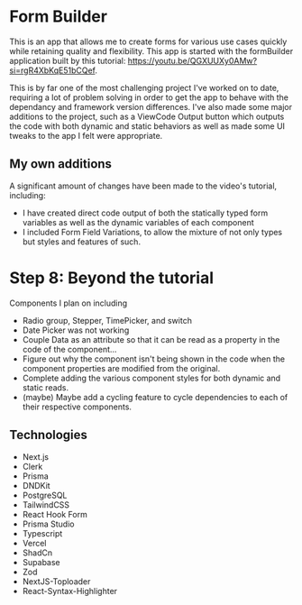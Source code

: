 # Form Builder

This is an app that allows me to create forms for various use cases quickly while retaining quality and flexibility.
This app is started with the formBuilder application built by this tutorial: https://youtu.be/QGXUUXy0AMw?si=rgR4XbKqE51bCQef.

This is by far one of the most challenging project I've worked on to date, requiring a lot of problem solving in order to get the app to behave with the dependancy and framework version differences. I've also made some major additions to the project, such as a ViewCode Output button which outputs the code with both dynamic and static behaviors as well as made some
UI tweaks to the app I felt were appropriate.

## My own additions

A significant amount of changes have been made to the video's tutorial, including:

-   I have created direct code output of both the statically typed form variables as well as the dynamic variables of each component
-   I included Form Field Variations, to allow the mixture of not only types but styles and features of such.

# Step 8: Beyond the tutorial

Components I plan on including

-   Radio group, Stepper, TimePicker, and switch
-   Date Picker was not working
-   Couple Data as an attribute so that it can be read as a property in the code of the component...
-   Figure out why the component isn't being shown in the code when the component properties are modified from the original.
-   Complete adding the various component styles for both dynamic and static reads.
-   (maybe) Maybe add a cycling feature to cycle dependencies to each of their respective components.

## Technologies

-   Next.js
-   Clerk
-   Prisma
-   DNDKit
-   PostgreSQL
-   TailwindCSS
-   React Hook Form
-   Prisma Studio
-   Typescript
-   Vercel
-   ShadCn
-   Supabase
-   Zod
-   NextJS-Toploader
-   React-Syntax-Highlighter
